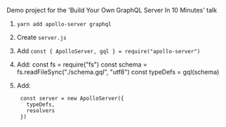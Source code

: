 Demo project for the 'Build Your Own GraphQL Server In 10 Minutes' talk

1. `yarn add apollo-server graphql`
2. Create `server.js`
3. Add `const { ApolloServer, gql } = require("apollo-server")`
4. Add:
        const fs = require("fs")
        const schema = fs.readFileSync("./schema.gql", "utf8")
        const typeDefs = gql(schema)

5. Add:

        const server = new ApolloServer({
          typeDefs,
          resolvers
        })